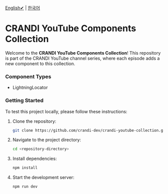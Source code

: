 [English✔](README.md) | [한국어](README.ko.md)

# CRANDI YouTube Components Collection

Welcome to the **CRANDI YouTube Components Collection**! This repository is part of the CRANDI YouTube channel series, where each episode adds a new component to this collection.

### Component Types

- LightningLocator

### Getting Started

To test this project locally, please follow these instructions:

1. Clone the repository:
   ```bash
   git clone https://github.com/crandi-dev/crandi-youtube-collection.git
   ```
2. Navigate to the project directory:
   ```bash
   cd <repository-directory>
   ```
3. Install dependencies:
   ```bash
   npm install
   ```
4. Start the development server:
   ```bash
   npm run dev
   ```
